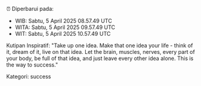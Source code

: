 ⏰ Diperbarui pada:
- WIB: Sabtu, 5 April 2025 08.57.49 UTC
- WITA: Sabtu, 5 April 2025 09.57.49 UTC
- WIT: Sabtu, 5 April 2025 10.57.49 UTC

Kutipan Inspiratif:
"Take up one idea. Make that one idea your life - think of it, dream of it, live on that idea. Let the brain, muscles, nerves, every part of your body, be full of that idea, and just leave every other idea alone. This is the way to success."


Kategori: success

